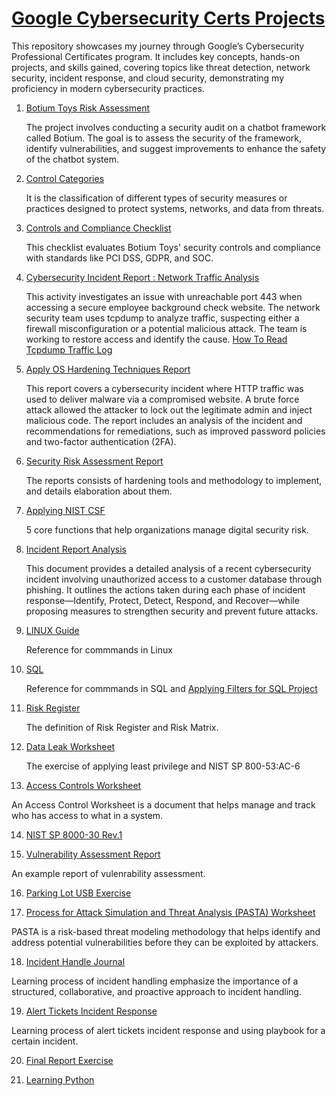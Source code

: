 # [Google Cybersecurity Certs Projects](https://drive.google.com/drive/folders/16QEp2403fWH6CnTrtUefAwvk30yU1fvN?usp=drive_link)
This repository showcases my journey through Google’s Cybersecurity Professional Certificates program. It includes key concepts, hands-on projects, and skills gained, covering topics like threat detection, network security, incident response, and cloud security, demonstrating my proficiency in modern cybersecurity practices.

1. [Botium Toys Risk Assessment](https://github.com/KAmii-cxo/Risk-Assesment-Report-Botium-Toys)
   
   The project involves conducting a security audit on a chatbot framework called Botium. The goal is to assess the security of the framework, identify vulnerabilities, and suggest improvements to enhance the safety of the chatbot system.

2. [Control Categories](https://github.com/KAmii-cxo/Control-Categories-)

   It is the classification of different types of security measures or practices designed to protect systems, networks, and data from threats.
   
3. [Controls and Compliance Checklist](https://github.com/KAmii-cxo/Controls-And-Compliance-Checklist)

   This checklist evaluates Botium Toys' security controls and compliance with standards like PCI DSS, GDPR, and SOC.
   
4. [Cybersecurity Incident Report : Network Traffic Analysis](https://github.com/KAmii-cxo/Cybersecurity-Incident-Report-Network-Traffic-Analysis) 

   This activity investigates an issue with unreachable port 443 when accessing a secure employee background check website. The network security team uses tcpdump to analyze traffic, suspecting either a firewall misconfiguration or a potential malicious attack. The team is working to restore access and identify the cause. [How To Read Tcpdump Traffic Log](https://github.com/KAmii-cxo/How-To-Read-Tcpdump-Traffic-Log)

5. [Apply OS Hardening Techniques Report](https://github.com/KAmii-cxo/Apply-OS-Hardening-Technique-Incident-Report)

   This report covers a cybersecurity incident where HTTP traffic was used to deliver malware via a compromised website. A brute force attack allowed the attacker to lock out the legitimate admin and inject malicious code. The report includes an analysis of the incident and recommendations for remediations, such as improved password policies and two-factor authentication (2FA).

6. [Security Risk Assessment Report](https://github.com/KAmii-cxo/Security-Assessment-Report)

   The reports consists of hardening tools and methodology to implement, and details elaboration about them.

7. [Applying NIST CSF](https://github.com/KAmii-cxo/Applying-NIST-Framework)

   5 core functions that help organizations manage digital security risk.

8. [Incident Report Analysis](https://github.com/KAmii-cxo/Incident-Report-Analysis)

   This document provides a detailed analysis of a recent cybersecurity incident involving unauthorized access to a customer database through phishing. It outlines the actions taken during each phase of incident response—Identify, Protect, Detect, Respond, and Recover—while proposing measures to strengthen security and prevent future attacks.

9. [LINUX Guide](https://github.com/KAmii-cxo/LINUX-Guide)

   Reference for commmands in Linux

10. [SQL](https://github.com/KAmii-cxo/SQL)

    Reference for commmands in SQL and [Applying Filters for SQL Project](https://docs.google.com/document/d/1Lxh-hgu4XO7LDfN3pz0-GI_QIGWp8H0K8QVxV91sIVI/edit?usp=drive_link)

11. [Risk Register](https://github.com/KAmii-cxo/Risk-Register-)

    The definition of Risk Register and Risk Matrix.

12. [Data Leak Worksheet](https://github.com/KAmii-cxo/Data-Leak-Worksheet)

    The exercise of applying least privilege and NIST SP 800-53:AC-6

13. [Access Controls Worksheet](https://github.com/KAmii-cxo/Access-Control-Worksheet)

   An Access Control Worksheet is a document that helps manage and track who has access to what in a system. 

14. [NIST SP 8000-30 Rev.1](https://github.com/KAmii-cxo/NIST-SP-800-30-Rev.1)

15. [Vulnerability Assessment Report](https://github.com/KAmii-cxo/Vulnerability-Assessment-Report)

An example report of vulenrability assessment.

16. [Parking Lot USB Exercise](https://github.com/KAmii-cxo/Parking-Lot-USB-Exercise)

17. [Process for Attack Simulation and Threat Analysis (PASTA) Worksheet](https://github.com/KAmii-cxo/PASTA-Worksheet)

   PASTA is a risk-based threat modeling methodology that helps identify and address potential vulnerabilities before they can be exploited by attackers.

18. [Incident Handle Journal](https://github.com/KAmii-cxo/Incident-Handler-Journal)

   Learning process of incident handling emphasize the importance of a structured, collaborative, and proactive approach to incident handling. 

19. [Alert Tickets Incident Response]() 

   Learning process of alert tickets incident response and using playbook for a certain incident.

20. [Final Report Exercise](https://docs.google.com/document/d/1MDBqwvEU7pchJtgWNPUGi0t7MjuUjQCxetQw-m6UcdI/edit?usp=drive_link)

21. [Learning Python]()
    



   
